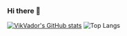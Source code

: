 ### Hi there 👋

[![VikVador's GitHub stats](https://github-readme-stats.vercel.app/api?username=VikVador&show_icons=true&include_all_commits=true&rank_icon=github)](https://github.com/anuraghazra/github-readme-stats&theme=dark)
![Top Langs](https://github-readme-stats.vercel.app/api/top-langs/?username=VikVador&layout=compact&langs_count=10&theme=dark&hide_progress=true)

<!--
**VikVador/VikVador** is a ✨ _special_ ✨ repository because its `README.md` (this file) appears on your GitHub profile.

Here are some ideas to get you started:

- 🔭 I’m currently working on ...
- 🌱 I’m currently learning ...
- 👯 I’m looking to collaborate on ...
- 🤔 I’m looking for help with ...
- 💬 Ask me about ...
- 📫 How to reach me: ...
- 😄 Pronouns: ...
- ⚡ Fun fact: ...
-->
